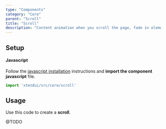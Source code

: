 ```yaml
---
type: "Components"
category: "Core"
parent: "Scroll"
title: "Scroll"
description: "Content animation when you scroll the page, fade in elements, parallax."
---
```


## Setup

#### Javascript

Follow the [javascript installation](/introduction/getting-started/installation#javascript-installation) instructions and **import the component javascript** file.

```jsx
import 'xtendui/src/core/scroll'
```

## Usage

Use this code to create a **scroll**.

@TODO
